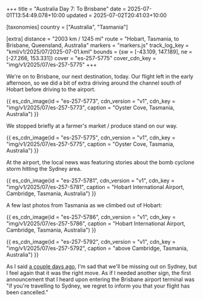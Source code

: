 +++
title = "Australia Day 7: To Brisbane"
date = 2025-07-01T13:54:49.078+10:00
updated = 2025-07-02T20:41:03+10:00

[taxonomies]
country = ["Australia", "Tasmania"]

[extra]
distance = "2003 km / 1245 mi"
route = "Hobart, Tasmania, to Brisbane, Queensland, Australia"
markers = "markers.js"
track_log_key = "kml/v1/2025/07/2025-07-01.kml"
bounds = {sw = [-43.109, 147.189], ne = [-27.266, 153.331]}
cover = "es-257-5775"
cover_cdn_key = "img/v1/2025/07/es-257-5775"
+++

We're on to Brisbane, our next destination, today. Our flight left in the early afternoon, so we did a bit of extra driving around the channel south of Hobart before driving to the airport.

<!-- more -->

{{ es_cdn_image(id = "es-257-5773", cdn_version = "v1", cdn_key = "img/v1/2025/07/es-257-5773", caption = "Oyster Cove, Tasmania, Australia") }}

We stopped briefly at a farmer's market / produce stand on our way.

{{ es_cdn_image(id = "es-257-5775", cdn_version = "v1", cdn_key = "img/v1/2025/07/es-257-5775", caption = "Oyster Cove, Tasmania, Australia") }}

At the airport, the local news was featuring stories about the bomb cyclone storm hitting the Sydney area.

{{ es_cdn_image(id = "es-257-5781", cdn_version = "v1", cdn_key = "img/v1/2025/07/es-257-5781", caption = "Hobart International Airport, Cambridge, Tasmania, Australia") }}

A few last photos from Tasmania as we climbed out of Hobart:

{{ es_cdn_image(id = "es-257-5786", cdn_version = "v1", cdn_key = "img/v1/2025/07/es-257-5786", caption = "Hobart International Airport, Cambridge, Tasmania, Australia") }}

{{ es_cdn_image(id = "es-257-5792", cdn_version = "v1", cdn_key = "img/v1/2025/07/es-257-5792", caption = "above Cambridge, Tasmania, Australia") }}

As I said [a couple days ago](../05-storms-comin), I'm sad that we'll be missing out on Sydney, but I feel again that it was the right move. As if I needed another sign, the first announcement that I heard upon entering the Brisbane airport terminal was "if you're travelling to Sydney, we regret to inform you that your flight has been cancelled."

